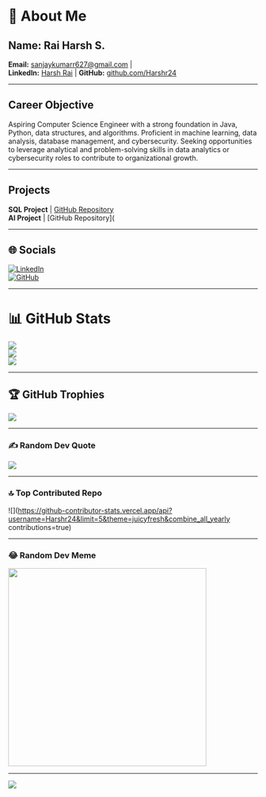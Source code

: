 # 💫 About Me
## Name: Rai Harsh S.  
**Email:** sanjaykumarr627@gmail.com |  
**LinkedIn:** [Harsh Rai](https://linkedin.com/in/harsh-rai-20732527a) | **GitHub:** [github.com/Harshr24](https://github.com/Harshr24)  

---

## Career Objective
Aspiring Computer Science Engineer with a strong foundation in Java, Python, data structures, and algorithms. Proficient in machine learning, data analysis, database management, and cybersecurity. Seeking opportunities to leverage analytical and problem-solving skills in data analytics or cybersecurity roles to contribute to organizational growth.

---

## Projects
**SQL Project** | [GitHub Repository](https://github.com/Harshr24/SQL-Project)  
**AI Project**  | [GitHub Repository](

---

## 🌐 Socials 
[![LinkedIn](https://img.shields.io/badge/LinkedIn-%230077B5.svg?logo=linkedin&logoColor=white)](https://linkedin.com/in/harsh-rai-20732527a)  
[![GitHub](https://img.shields.io/badge/GitHub-%23121011.svg?logo=github&logoColor=white)](https://github.com/Harshr24)

---

# 📊 GitHub Stats
![](https://github-readme-stats.vercel.app/api?username=Harshr24&theme=blue-green&hide_border=false&include_all_commits=true&count_private=true)<br/>
![](https://github-readme-streak-stats.herokuapp.com/?user=Harshr24&theme=blue-green&hide_border=false)<br/>
![](https://github-readme-stats.vercel.app/api/top-langs/?username=Harshr24&theme=blue-green&hide_border=false&include_all_commits=true&count_private=true&layout=compact)

---

## 🏆 GitHub Trophies
![](https://github-profile-trophy.vercel.app/?username=Harshr24&theme=radical&no-frame=false&no-bg=true&margin-w=4)

---

### ✍️ Random Dev Quote
![](https://quotes-github-readme.vercel.app/api?type=horizontal&theme=radical)

---

### 🔝 Top Contributed Repo
![](https://github-contributor-stats.vercel.app/api?username=Harshr24&limit=5&theme=juicyfresh&combine_all_yearly contributions=true)

---

### 😂 Random Dev Meme
<img src='https://randommeme-five.vercel.app/' style="height: 400px;"/>

---

[![](https://visitcount.itsvg.in/api?id=Harshr24&icon=0&color=0)](https://visitcount.itsvg.in)

<!-- Proudly created with GPRM ( https://gprm.itsvg.in ) -->
